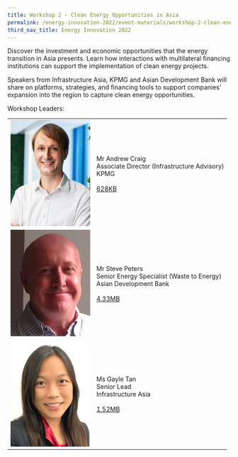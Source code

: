 ```yaml
---
title: Workshop 2 - Clean Energy Opportunities in Asia
permalink: /energy-innovation-2022/event-materials/workshop-2-clean-energy-opportunities-in-asia/
third_nav_title: Energy Innovation 2022
---
```

Discover the investment and economic opportunities that the energy transition in Asia presents. Learn how interactions with multilateral financing institutions can support the implementation of clean energy projects. 
 
Speakers from Infrastructure Asia, KPMG and Asian Development Bank will share on platforms, strategies, and financing tools to support companies’ expansion into the region to capture clean energy opportunities.

<div class="workshops leaders-heading">Workshop Leaders:</div>

<div class="speakers-tbl-container">
  <table>
    <tr>
      <td><img src="/images/speakers/andrew-craig.jpg" alt="Andrew Craig" width="180" height="240" /></td>
      <td>
        <p><span class="speaker-name">Mr Andrew Craig</span><br>
        Associate Director (Infrastructure Advisory)<br>
        KPMG<br><br>
       <a href="/files/EI2022/EI2022_KPMG_Workshop 2.pdf">628KB<span class="sgds-icon sgds-icon-external"></span></a></p>
      </td>
    </tr>
    <tr>
      <td><img src="/images/speakers/steve-peters.jpg" alt="Steve Peters" width="180" height="240" /></td>
      <td>
        <p><span class="speaker-name">Mr Steve Peters</span><br>
        Senior Energy Specialist (Waste to Energy)<br>
        Asian Development Bank<br><br>
       <a href="/files/EI2022/EI2022_ADB_Workshop 2.pdf">4.33MB<span class="sgds-icon sgds-icon-external"></span></a></p>
      </td>
    </tr>
    <tr>
      <td><img src="/images/speakers/gayle-tan.jpg" alt="Gayle Tan" width="180" height="240" /></td>
      <td>
        <p><span class="speaker-name">Ms Gayle Tan</span><br>
        Senior Lead<br>
        Infrastructure Asia<br><br>
       <a href="/files/EI2022/EI2022_InfraAsia_Workshop 2.pdf">1.52MB<span class="sgds-icon sgds-icon-external"></span></a></p>
      </td>
    </tr>
  </table>
</div>
